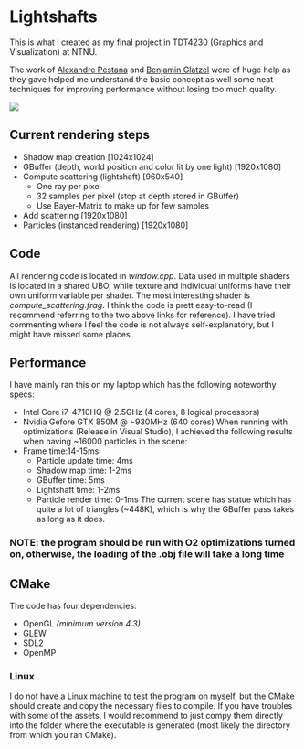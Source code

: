# Lightshafts
This is what I created as my final project in TDT4230 (Graphics and Visualization) at NTNU.

The work of [Alexandre Pestana](http://www.alexandre-pestana.com/volumetric-lights/) and [Benjamin Glatzel](https://www.slideshare.net/BenjaminGlatzel/volumetric-lighting-for-many-lights-in-lords-of-the-fallen) were of huge help as they gave helped me understand the basic concept as well some neat techniques for improving performance without losing too much quality.

![](https://i.imgur.com/SkOWMLh.png)

## Current rendering steps
- Shadow map creation [1024x1024]
- GBuffer (depth, world position and color lit by one light) [1920x1080]
- Compute scattering (lightshaft) [960x540]
  - One ray per pixel
  - 32 samples per pixel (stop at depth stored in GBuffer)
  - Use Bayer-Matrix to make up for few samples
- Add scattering [1920x1080]
- Particles (instanced rendering) [1920x1080]

## Code
All rendering code is located in *window.cpp*. Data used in multiple shaders is located in a shared UBO, while texture and individual uniforms have their own uniform variable per shader. The most interesting shader is *compute_scattering.frag*. I think the code is prett easy-to-read (I recommend referring to the two above links for reference). I have tried commenting where I feel the code is not always self-explanatory, but I might have missed some places.

## Performance
I have mainly ran this on my laptop which has the following noteworthy specs:
- Intel Core i7-4710HQ @ 2.5GHz (4 cores, 8 logical processors)
- Nvidia Gefore GTX 850M @ ~930MHz (640 cores)
When running with optimizations (Release in Visual Studio), I achieved the following results when having ~16000 particles in the scene:
- Frame time:14-15ms
  - Particle update time: 4ms
  - Shadow map time: 1-2ms
  - GBuffer time: 5ms
  - Lightshaft time: 1-2ms
  - Particle render time: 0-1ms
The current scene has statue which has quite a lot of triangles (~448K), which is why the GBuffer pass takes as long as it does.
### NOTE: the program should be run with O2 optimizations turned on, otherwise, the loading of the .obj file will take a long time

## CMake
The code has four dependencies:
- OpenGL *(minimum version 4.3)*
- GLEW
- SDL2
- OpenMP
### Linux
I do not have a Linux machine to test the program on myself, but the CMake should create and copy the necessary files to compile. If you have troubles with some of the assets, I would recommend to just compy them directly into the folder where the executable is generated (most likely the directory from which you ran CMake).
